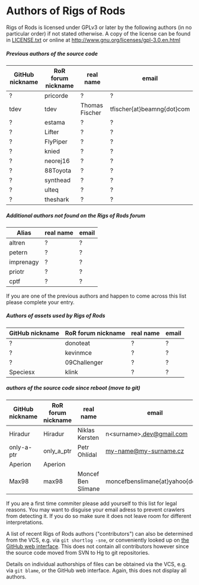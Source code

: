 # Authors of Rigs of Rods
Rigs of Rods is licensed under GPLv3 or later by the following authors (in no particular order) if not stated otherwise. A copy of the license can be found in [LICENSE.txt](LICENSE.txt) or online at http://www.gnu.org/licenses/gpl-3.0.en.html

##### Previous authors of the source code

| GitHub nickname                | RoR forum nickname      | real name              | email                          |
|--------------------------------|-------------------------|------------------------|--------------------------------|
| ?                              | pricorde                | ?                      | ?                              |
| tdev                           | tdev                    | Thomas Fischer         | tfischer{at}beamng{dot}com     | 
| ?                              | estama                  | ?                      | ?                              |
| ?                              | Lifter                  | ?                      | ?                              |
| ?                              | FlyPiper                | ?                      | ?                              |
| ?                              | knied                   | ?                      | ?                              |
| ?                              | neorej16                | ?                      | ?                              |
| ?                              | 88Toyota                | ?                      | ?                              |
| ?                              | synthead                | ?                      | ?                              |
| ?                              | ulteq                   | ?                      | ?                              |
| ?                              | theshark                | ?                      | ?                              |


##### Additional authors not found on the Rigs of Rods forum

| Alias                | real name              | email                          |
|----------------------|------------------------|--------------------------------|
| altren               | ?                      | ?                              |
| petern               | ?                      | ?                              |
| imprenagy            | ?                      | ?                              |
| priotr               | ?                      | ?                              |
| cptf                 | ?                      | ?                              |

If you are one of the previous authors and happen to come across this list please complete your entry.


##### Authors of assets used by Rigs of Rods

| GitHub nickname                | RoR forum nickname      | real name              | email                          |
|--------------------------------|-------------------------|------------------------|--------------------------------|
| ?                              | donoteat                | ?                      | ?                              |
| ?                              | kevinmce                | ?                      | ?                              |
| ?                              | 09Challenger            | ?                      | ?                              |
| Speciesx                       | klink                   | ?                      | ?                              |


##### authors of the source code since reboot (move to git)
| GitHub nickname                | RoR forum nickname      | real name              | email                          |
|--------------------------------|-------------------------|------------------------|--------------------------------|
| Hiradur                        | Hiradur                 | Niklas Kersten         | n\<surname\>.dev@gmail.com     |
| only-a-ptr                     | only_a_ptr              | Petr Ohlídal           | my-name@my-surname.cz          |
| Aperion                        | Aperion                 | <uncompleted>          | <uncompleted>                 |
| Max98                          | max98                   | Moncef Ben Slimane     | moncefbenslimane{at}yahoo{dot}fr |

If you are a first time commiter please add yourself to this list for legal reasons. You may want to disguise your email adress to prevent crawlers from detecting it. If you do so make sure it does not leave room for different interpretations.

A list of recent Rigs of Rods authors ("contributors") can also be determined from the VCS, e.g. via ```git shortlog -sne```, or conveniently looked up on [the GitHub web interface](https://github.com/RigsOfRods/rigs-of-rods/graphs/contributors). This does not contain all contributors however since the source code moved from SVN to Hg to git repositories.

Details on individual authorships of files can be obtained via the VCS, e.g. via ```git blame```, or the GitHub web interface. Again, this does not display all authors.
